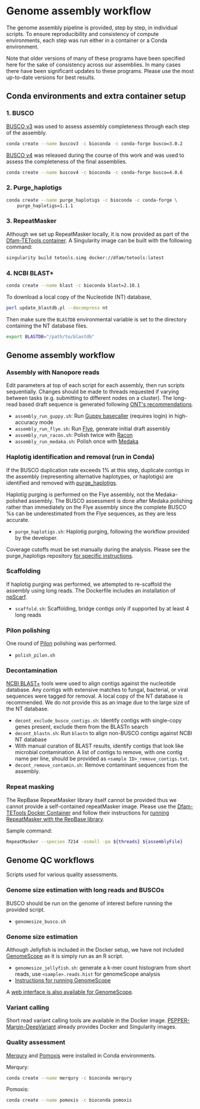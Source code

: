 # Genome assembly workflow
The genome assembly pipeline is provided, step by step, in individual scripts. To ensure reproducibility and consistency of compute environments, each step was run either in a container or a Conda environment.

Note that older versions of many of these programs have been specified here for the sake of consistency across our assemblies. In many cases there have been significant updates to these programs. Please use the most up-to-date versions for best results.

## Conda environments and extra container setup

### 1. BUSCO

[BUSCO v3](https://gitlab.com/ezlab/busco/-/tree/3.0.2) was used to assess assembly completeness through each step of the assembly. 

```bash
conda create --name buscov3 -c bioconda -c conda-forge busco=3.0.2
```

[BUSCO v4](https://gitlab.com/ezlab/busco/-/tree/4.1.4) was released during the course of this work and was used to assess the completeness of the final assemblies.

```bash
conda create --name buscov4 -c bioconda -c conda-forge busco=4.0.6
```

### 2. Purge_haplotigs

```bash
conda create --name purge_haplotigs -c bioconda -c conda-forge \
    purge_haplotigs=1.1.1
```

### 3. RepeatMasker
Although we set up RepeatMasker locally, it is now provided as part of the [Dfam-TETools container](https://github.com/Dfam-consortium/TETools). A Singularity image can be built with the following command:

```bash
singularity build tetools.simg docker://dfam/tetools:latest
```

### 4. NCBI BLAST+

```bash
conda create --name blast -c bioconda blast=2.10.1
```

To download a local copy of the Nucleotide (NT) database,

```bash
perl update_blastdb.pl --decompress nt
```

Then make sure the `BLASTDB` environmental variable is set to the directory containing the NT database files.
```bash
export BLASTDB="/path/to/blastdb"
```

## Genome assembly workflow

### Assembly with Nanopore reads
Edit parameters at top of each script for each assembly, then run scripts sequentially. Changes should be made to threads requested if varying between tasks (e.g. submitting to different nodes on a cluster). The long-read based draft sequence is generated following [ONT's recommendations](https://nanoporetech.github.io/medaka/draft_origin.html#how-should-i-create-my-draft-sequence).
* `assembly_run_guppy.sh`: Run [Guppy basecaller](https://community.nanoporetech.com/downloads) (requires login) in high-accuracy mode
* `assembly_run_flye.sh`: Run [Flye](https://github.com/fenderglass/Flye), generate initial draft assembly
* `assembly_run_racon.sh`: Polish twice with [Racon](https://github.com/isovic/racon)
* `assembly_run_medaka.sh`: Polish once with [Medaka](https://github.com/nanoporetech/medaka)

### Haplotig identification and removal (run in Conda)
If the BUSCO duplication rate exceeds 1% at this step, duplicate contigs in the assembly (representing alternative haplotypes, or haplotigs) are identified and removed with [purge_haplotigs](https://bitbucket.org/mroachawri/purge_haplotigs/src/master/). 

Haplotig purging is performed on the Flye assembly, not the Medaka-polished assembly. The BUSCO assessment is done after Medaka polishing rather than immediately on the Flye assembly since the complete BUSCO %s can be underestimated from the Flye sequences, as they are less accurate.

* `purge_haplotigs.sh`: Haplotig purging, following the workflow provided by the developer. 

Coverage cutoffs must be set manually during the analysis. Please see the purge_haplotigs repository [for specific instructions](https://bitbucket.org/mroachawri/purge_haplotigs/wiki/Tutorial).

### Scaffolding
If haplotig purging was performed, we attempted to re-scaffold the assembly using long reads. The Dockerfile includes an installation of [npScarf](https://github.com/mdcao/npScarf).

* `scaffold.sh`: Scaffolding, bridge contigs only if supported by at least 4 long reads

### Pilon polishing
One round of [Pilon](https://github.com/broadinstitute/pilon) polishing was performed. 

* `polish_pilon.sh`

### Decontamination
[NCBI BLAST+](https://ftp.ncbi.nlm.nih.gov/blast/executables/blast+/LATEST/) tools were used to align contigs against the nucleotide database. Any contigs with extensive matches to fungal, bacterial, or viral sequences were tagged for removal. A local copy of the NT database is recommended. We do not provide this as an image due to the large size of the NT database.

* `decont_exclude_busco_contigs.sh`: Identify contigs with single-copy genes present, exclude them from the BLASTn search
* `decont_blastn.sh`: Run `blastn` to align non-BUSCO contigs against NCBI NT database
* With manual curation of BLAST results, identify contigs that look like microbial contamination. A list of contigs to remove, with one contig name per line, should be provided as `<sample ID>_remove_contigs.txt`.
* `decont_remove_contamin.sh`: Remove contaminant sequences from the assembly.

### Repeat masking
The RepBase RepeatMasker library itself cannot be provided thus we cannot provide a self-contained repeatMasker image. Please use the [Dfam-TETools Docker Container](https://github.com/Dfam-consortium/TETools#using-the-container) and follow their instructions for [running RepeatMasker with the RepBase library](https://github.com/Dfam-consortium/TETools#using-repbase-repeatmasker-edition).

Sample command:
```bash
RepeatMasker --species 7214 -xsmall -pa ${threads} ${assemblyFile}
```

## Genome QC workflows
Scripts used for various quality assessments.

### Genome size estimation with long reads and BUSCOs
BUSCO should be run on the genome of interest before running the provided script.

* `genomesize_busco.sh`

### Genome size estimation
Although Jellyfish is included in the Docker setup, we have not included [GenomeScope](https://github.com/schatzlab/genomescope) as it is simply run as an R script. 

* `genomesize_jellyfish.sh`: generate a k-mer count histogram from short reads, use `<sample>.reads.hist` for genomeScope analysis
* [Instructions for running GenomeScope](https://github.com/schatzlab/genomescope#running-genomescope-on-the-command-line)

A [web interface is also available for GenomeScope](http://qb.cshl.edu/genomescope/).

### Variant calling
Short read variant calling tools are available in the Docker image. [PEPPER-Margin-DeepVariant](https://github.com/kishwarshafin/pepper) already provides Docker and Singularity images.

### Quality assessment
[Merqury](https://github.com/marbl/merqury) and [Pomoxis](https://github.com/nanoporetech/pomoxis) were installed in Conda environments.

Merqury:
```bash
conda create --name merqury -c bioconda merqury
```

Pomoxis:
```bash
conda create --name pomoxis -c bioconda pomoxis
```

